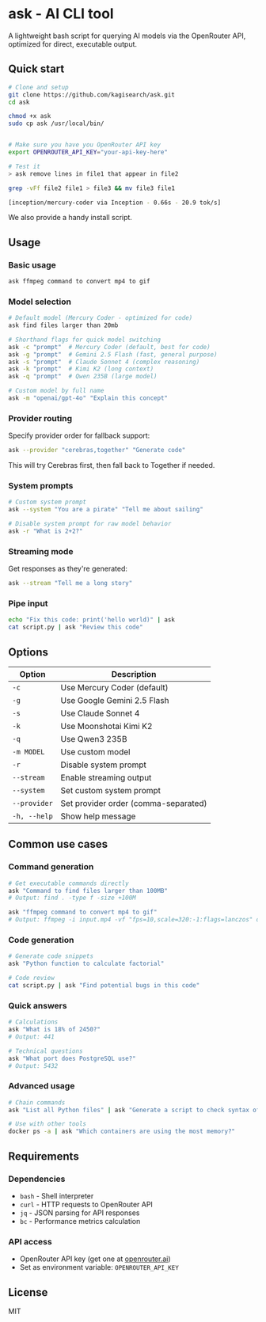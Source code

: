 # ask - AI CLI tool

A lightweight bash script for querying AI models via the OpenRouter API, optimized for direct, executable output.

## Quick start

```bash
# Clone and setup
git clone https://github.com/kagisearch/ask.git
cd ask

chmod +x ask
sudo cp ask /usr/local/bin/


# Make sure you have you OpenRouter API key
export OPENROUTER_API_KEY="your-api-key-here"

# Test it
> ask remove lines in file1 that appear in file2

grep -vFf file2 file1 > file3 && mv file3 file1

[inception/mercury-coder via Inception - 0.66s - 20.9 tok/s]
```

We also provide a handy install script.

## Usage

### Basic usage

```bash
ask ffmpeg command to convert mp4 to gif
```

### Model selection

```bash
# Default model (Mercury Coder - optimized for code)
ask find files larger than 20mb

# Shorthand flags for quick model switching
ask -c "prompt"  # Mercury Coder (default, best for code)
ask -g "prompt"  # Gemini 2.5 Flash (fast, general purpose)
ask -s "prompt"  # Claude Sonnet 4 (complex reasoning)
ask -k "prompt"  # Kimi K2 (long context)
ask -q "prompt"  # Qwen 235B (large model)

# Custom model by full name
ask -m "openai/gpt-4o" "Explain this concept"
```

### Provider routing

Specify provider order for fallback support:

```bash
ask --provider "cerebras,together" "Generate code"
```

This will try Cerebras first, then fall back to Together if needed.

### System prompts

```bash
# Custom system prompt
ask --system "You are a pirate" "Tell me about sailing"

# Disable system prompt for raw model behavior
ask -r "What is 2+2?"
```

### Streaming mode

Get responses as they're generated:

```bash
ask --stream "Tell me a long story"
```

### Pipe input

```bash
echo "Fix this code: print('hello world)" | ask
cat script.py | ask "Review this code"
```

## Options

| Option | Description |
|--------|-------------|
| `-c` | Use Mercury Coder (default) |
| `-g` | Use Google Gemini 2.5 Flash |
| `-s` | Use Claude Sonnet 4 |
| `-k` | Use Moonshotai Kimi K2 |
| `-q` | Use Qwen3 235B |
| `-m MODEL` | Use custom model |
| `-r` | Disable system prompt |
| `--stream` | Enable streaming output |
| `--system` | Set custom system prompt |
| `--provider` | Set provider order (comma-separated) |
| `-h, --help` | Show help message |

## Common use cases

### Command generation
```bash
# Get executable commands directly
ask "Command to find files larger than 100MB"
# Output: find . -type f -size +100M

ask "ffmpeg command to convert mp4 to gif"
# Output: ffmpeg -i input.mp4 -vf "fps=10,scale=320:-1:flags=lanczos" output.gif
```

### Code generation
```bash
# Generate code snippets
ask "Python function to calculate factorial"

# Code review
cat script.py | ask "Find potential bugs in this code"
```

### Quick answers
```bash
# Calculations
ask "What is 18% of 2450?"
# Output: 441

# Technical questions
ask "What port does PostgreSQL use?"
# Output: 5432
```

### Advanced usage
```bash
# Chain commands
ask "List all Python files" | ask "Generate a script to check syntax of these files"

# Use with other tools
docker ps -a | ask "Which containers are using the most memory?"

```

## Requirements

### Dependencies
- `bash` - Shell interpreter
- `curl` - HTTP requests to OpenRouter API
- `jq` - JSON parsing for API responses
- `bc` - Performance metrics calculation

### API access
- OpenRouter API key (get one at [openrouter.ai](https://openrouter.ai))
- Set as environment variable: `OPENROUTER_API_KEY`

## License

MIT

